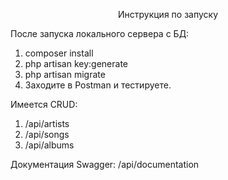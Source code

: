 <p align="center">Инструкция по запуску</p>

После запуска локального сервера с БД:

1. composer install
2. php artisan key:generate
3. php artisan migrate
4. Заходите в Postman и тестируете.


Имеется CRUD:

1. /api/artists
2. /api/songs
3. /api/albums

Документация Swagger: /api/documentation